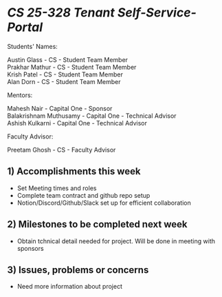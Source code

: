 # *CS 25-328 Tenant Self-Service-Portal*

Students' Names:

Austin Glass - CS - Student Team Member\
Prakhar Mathur - CS - Student Team Member\
Krish Patel - CS - Student Team Member\
Alan Dorn - CS - Student Team Member

Mentors:

Mahesh Nair - Capital One - Sponsor\
Balakrishnam Muthusamy - Capital One - Technical Advisor\
Ashish Kulkarni - Capital One - Technical Advisor

Faculty Advisor: 

Preetam Ghosh - CS - Faculty Advisor

## 1) Accomplishments this week ##
   - Set Meeting times and roles
   - Complete team contract and github repo setup
   - Notion/Discord/Github/Slack set up for efficient collaboration
## 2) Milestones to be completed next week ##
   - Obtain tchnical detail needed for project. Will be done in meeting with sponsors
## 3) Issues, problems or concerns ##
   - Need more information about project

   


